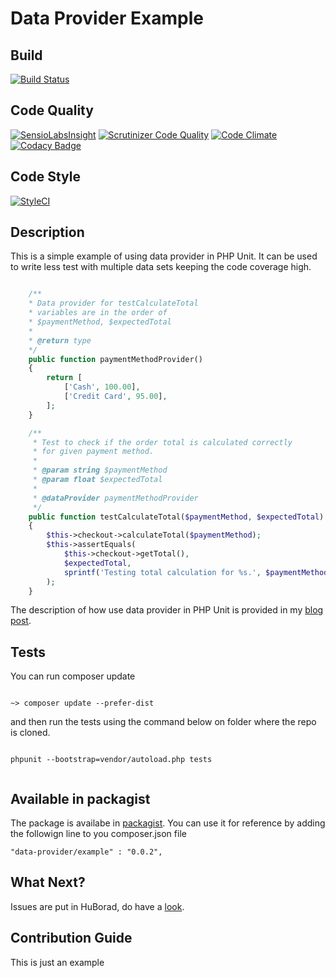 # Data Provider Example

## Build

[![Build Status](https://api.travis-ci.org/geshan/dataprovider-example.png)](https://travis-ci.org/geshan/dataprovider-example)

## Code Quality

[![SensioLabsInsight](https://insight.sensiolabs.com/projects/56ff09b2-7954-4cb2-a6da-6af863775107/small.png)](https://insight.sensiolabs.com/projects/56ff09b2-7954-4cb2-a6da-6af863775107)
[![Scrutinizer Code Quality](https://scrutinizer-ci.com/g/geshan/dataprovider-example/badges/quality-score.png?b=master)](https://scrutinizer-ci.com/g/geshan/dataprovider-example/?branch=master)
[![Code Climate](https://codeclimate.com/github/geshan/dataprovider-example/badges/gpa.svg)](https://codeclimate.com/github/geshan/dataprovider-example)
[![Codacy Badge](https://www.codacy.com/project/badge/3cdbf95d64b149cc9292bf77150af276)](https://www.codacy.com/app/geshan/dataprovider-example)

## Code Style

[![StyleCI](https://styleci.io/repos/16403318/shield)](https://styleci.io/repos/16403318)

## Description

This is a simple example of using data provider in PHP Unit. It can be used to
write less test with multiple data sets keeping the code coverage high.

```php

    /**
    * Data provider for testCalculateTotal
    * variables are in the order of
    * $paymentMethod, $expectedTotal
    * 
    * @return type
    */
    public function paymentMethodProvider()
    {
        return [
            ['Cash', 100.00],
            ['Credit Card', 95.00],
        ];
    }

    /**
     * Test to check if the order total is calculated correctly
     * for given payment method.
     * 
     * @param string $paymentMethod
     * @param float $expectedTotal
     * 
     * @dataProvider paymentMethodProvider
     */
    public function testCalculateTotal($paymentMethod, $expectedTotal)
    {
        $this->checkout->calculateTotal($paymentMethod);
        $this->assertEquals(
            $this->checkout->getTotal(), 
            $expectedTotal,
            sprintf('Testing total calculation for %s.', $paymentMethod)
        );
    }

```

The description of how use data provider in PHP Unit is provided in my 
[blog post](http://geshan.blogspot.com/2014/02/using-phpunit-data-provider-for-less.html).


## Tests

You can run composer update

```

~> composer update --prefer-dist

```

and then run the tests using the command below on folder where the repo is cloned.

```

phpunit --bootstrap=vendor/autoload.php tests


```

## Available in packagist

The package is availabe in [packagist](http://bit.ly/1tLI2AC). You can use it for reference by adding the followign line
to you composer.json file

```
"data-provider/example" : "0.0.2",
```

## What Next?

Issues are put in HuBorad, do have a [look](http://bit.ly/1Dkepso).

## Contribution Guide

This is just an example
